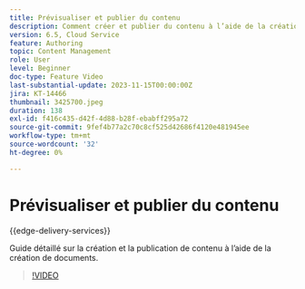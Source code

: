 ```yaml
---
title: Prévisualiser et publier du contenu
description: Comment créer et publier du contenu à l’aide de la création de documents.
version: 6.5, Cloud Service
feature: Authoring
topic: Content Management
role: User
level: Beginner
doc-type: Feature Video
last-substantial-update: 2023-11-15T00:00:00Z
jira: KT-14466
thumbnail: 3425700.jpeg
duration: 138
exl-id: f416c435-d42f-4d88-b28f-ebabff295a72
source-git-commit: 9fef4b77a2c70c8cf525d42686f4120e481945ee
workflow-type: tm+mt
source-wordcount: '32'
ht-degree: 0%

---
```


# Prévisualiser et publier du contenu

{{edge-delivery-services}}

Guide détaillé sur la création et la publication de contenu à l’aide de la création de documents.

>[!VIDEO](https://video.tv.adobe.com/v/3425700/?learn=on)
